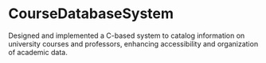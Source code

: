 # CourseDatabaseSystem
Designed and implemented a C-based system to catalog information on university courses and professors, enhancing accessibility and organization of academic data.
